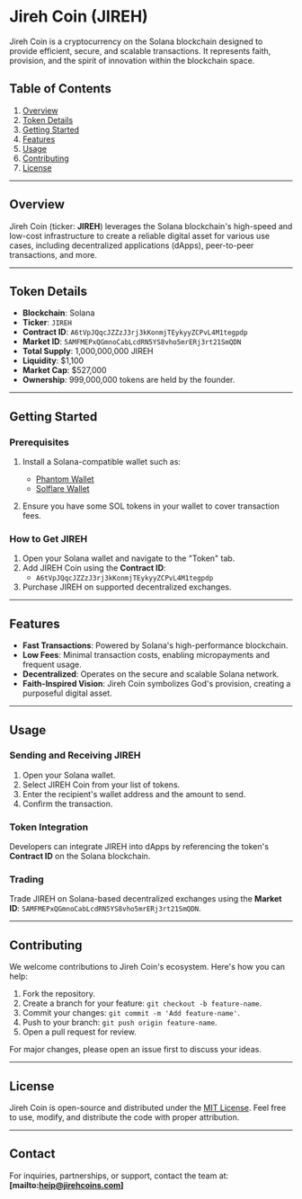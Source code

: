 # Jireh Coin (JIREH)

Jireh Coin is a cryptocurrency on the Solana blockchain designed to provide efficient, secure, and scalable transactions. It represents faith, provision, and the spirit of innovation within the blockchain space.

## Table of Contents

1. [Overview](#overview)
2. [Token Details](#token-details)
3. [Getting Started](#getting-started)
4. [Features](#features)
5. [Usage](#usage)
6. [Contributing](#contributing)
7. [License](#license)

---

## Overview

Jireh Coin (ticker: **JIREH**) leverages the Solana blockchain's high-speed and low-cost infrastructure to create a reliable digital asset for various use cases, including decentralized applications (dApps), peer-to-peer transactions, and more.

---

## Token Details

- **Blockchain**: Solana
- **Ticker**: `JIREH`
- **Contract ID**: `A6tVpJQqcJZZzJ3rj3kKonmjTEykyyZCPvL4M1tegpdp`
- **Market ID**: `5AMFMEPxQGmnoCabLcdRN5YS8vho5mrERj3rt21SmQDN`
- **Total Supply**: 1,000,000,000 JIREH
- **Liquidity**: $1,100
- **Market Cap**: $527,000
- **Ownership**: 999,000,000 tokens are held by the founder.

---

## Getting Started

### Prerequisites

1. Install a Solana-compatible wallet such as:
   - [Phantom Wallet](https://phantom.app/)
   - [Solflare Wallet](https://solflare.com/)

2. Ensure you have some SOL tokens in your wallet to cover transaction fees.

### How to Get JIREH

1. Open your Solana wallet and navigate to the "Token" tab.
2. Add JIREH Coin using the **Contract ID**:
   - `A6tVpJQqcJZZzJ3rj3kKonmjTEykyyZCPvL4M1tegpdp`
3. Purchase JIREH on supported decentralized exchanges.

---

## Features

- **Fast Transactions**: Powered by Solana's high-performance blockchain.
- **Low Fees**: Minimal transaction costs, enabling micropayments and frequent usage.
- **Decentralized**: Operates on the secure and scalable Solana network.
- **Faith-Inspired Vision**: Jireh Coin symbolizes God's provision, creating a purposeful digital asset.

---

## Usage

### Sending and Receiving JIREH
1. Open your Solana wallet.
2. Select JIREH Coin from your list of tokens.
3. Enter the recipient's wallet address and the amount to send.
4. Confirm the transaction.

### Token Integration
Developers can integrate JIREH into dApps by referencing the token's **Contract ID** on the Solana blockchain.

### Trading
Trade JIREH on Solana-based decentralized exchanges using the **Market ID**:
`5AMFMEPxQGmnoCabLcdRN5YS8vho5mrERj3rt21SmQDN`.

---

## Contributing

We welcome contributions to Jireh Coin's ecosystem. Here's how you can help:

1. Fork the repository.
2. Create a branch for your feature: `git checkout -b feature-name`.
3. Commit your changes: `git commit -m 'Add feature-name'`.
4. Push to your branch: `git push origin feature-name`.
5. Open a pull request for review.

For major changes, please open an issue first to discuss your ideas.

---

## License

Jireh Coin is open-source and distributed under the [MIT License](LICENSE). Feel free to use, modify, and distribute the code with proper attribution.

---

## Contact

For inquiries, partnerships, or support, contact the team at: **[mailto:heip@jirehcoins.com]**
